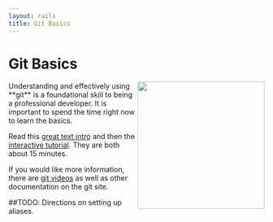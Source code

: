 ```yaml
---
layout: rails
title: Git Basics
---
```


Git Basics
===
<a href="http://github.com">
  <img src="https://github.global.ssl.fastly.net/images/modules/logos_page/Octocat.png" width="250" align="right" />
</a>
Understanding and effectively using **git** is a foundational skill to being a professional developer.  It is important to spend the time right now to learn the basics.

Read this [great text intro](https://www.atlassian.com/git/tutorial/git-basics) and then the [interactive tutorial](http://try.github.io/levels/1/challenges/1). They are both about 15 minutes.

If you would like more information, there are [git videos](http://git-scm.com/videos) as well as other documentation on the git site.

##TODO: Directions on setting up aliases.
